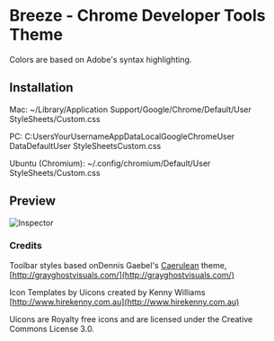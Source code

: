 # Breeze - Chrome Developer Tools Theme
Colors are based on Adobe's syntax highlighting.

## Installation

Mac: ~/Library/Application Support/Google/Chrome/Default/User StyleSheets/Custom.css

PC: C:UsersYourUsernameAppDataLocalGoogleChromeUser DataDefaultUser StyleSheetsCustom.css

Ubuntu (Chromium): ~/.config/chromium/Default/User StyleSheets/Custom.css

## Preview

![Inspector](http://i.imgur.com/YFsbMiz.png)


### Credits
Toolbar styles based onDennis Gaebel's [Caerulean](https://github.com/grayghostvisuals/caerulean) theme, [http://grayghostvisuals.com/](http://grayghostvisuals.com/)

Icon Templates by Uicons created by Kenny Williams [http://www.hirekenny.com.au](http://www.hirekenny.com.au)

Uicons are Royalty free icons and are licensed under the Creative Commons License 3.0.
